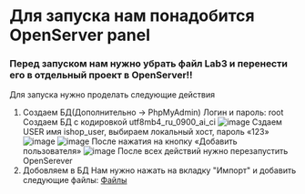 <h1>Для запуска нам понадобится OpenServer panel</h1>

<h3>Перед запуском нам нужно убрать файл Lab3 и перенести его в отдельный проект в OpenServer!!</h1>

Для запуска нужно проделать следующие действия
  1. Создаем БД(Дополнительно -> PhpMyAdmin) Логин и пароль: root
     Создаем БД с кодировкой utf8mb4_ru_0900_ai_ci
![image](https://github.com/afinom33/labs11/assets/109572740/30e00786-2ad1-449f-a844-afdf5dde407f)
      Сздаем USER имя ishop_user, выбираем локальный хост, пароль «123»
     ![image](https://github.com/afinom33/labs11/assets/109572740/3d07b9cc-963e-42fd-92cc-a3021c871441)
      ![image](https://github.com/afinom33/labs11/assets/109572740/fc6eefab-9906-4102-aba4-24fdee93fb72)
      После нажатия на кнопку «Добавить пользователя»
     ![image](https://github.com/afinom33/labs11/assets/109572740/9ac146ac-965f-419a-8dba-6557d2eb59e5)
     После всех действий нужно перезапустить OpenSerever
  2. Добовляем в БД
     Нам нужно нажать на вкладку "Импорт" и добавить следующие файлы: <a href="https://drive.google.com/drive/folders/1C4eMVTpMZHqBiED1juClt3JOA0Yjdsr0?usp=drive_link">Файлы</a>
       

